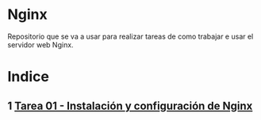 # Nginx   
Repositorio que se va a usar para realizar tareas de como trabajar e usar el servidor web Nginx.

# Indice
## 1 [Tarea 01 - Instalación y configuración de Nginx](instalacion_nginx/Instalacion_nginx.md)




